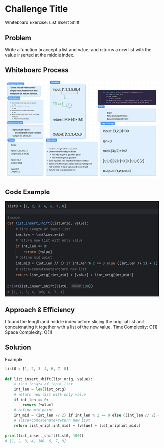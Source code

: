 # Challenge Title
Whiteboard Exercise: List Insert Shift

## Problem
Write a function to accept a list and value; and returns a new list with the value inserted at the middle index.

## Whiteboard Process
![Reverse List Whiteboard](./class02_whiteboard_list-insert-shift.png)

## Code Example
![Sandbox Example](./class02_example_code.png)

## Approach & Efficiency
I found the length and middle index before slicing the original list and concatenating it together with a list of the new value.
Time Complexity: O(1)
Space Complexity: O(1)

## Solution
Example
```python
list0 = [1, 2, 3, 4, 6, 7, 8]

def list_insert_shift(list_orig, value):
    # find length of input list
    int_len = len(list_orig)
    # return new list with only value
    if int_len == 0:
        return [value]
    # define mid point
    int_mid = (int_len // 2) if int_len % 2 == 0 else ((int_len // 2) + 1)
    # slice+concatenate+return new list
    return list_orig[:int_mid] + [value] + list_orig[int_mid:]

print(list_insert_shift(list0, 100))
# [1, 2, 3, 4, 100, 6, 7, 8]
```


